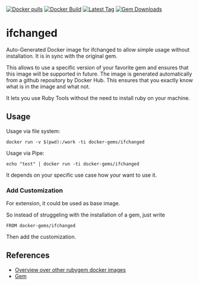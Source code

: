 [![Docker pulls](https://img.shields.io/docker/pulls/rubygem/ifchanged.svg)](https://hub.docker.com/r/rubygem/ifchanged/)
[![Docker Build](https://img.shields.io/docker/automated/rubygem/ifchanged.svg)](https://hub.docker.com/r/rubygem/ifchanged/)
[![Latest Tag](https://img.shields.io/github/tag/docker-rubygem/ifchanged.svg)](https://hub.docker.com/r/rubygem/ifchanged/)
[![Gem Downloads](https://img.shields.io/gem/dt/ifchanged.svg)](https://rubygems.org/gems/ifchanged/)
# ifchanged

Auto-Generated Docker image for ifchanged to allow simple usage without installation.
It is in sync with the original gem.

This allows to use a specific version of your favorite gem and ensures that this image will be supported in future.
The image is generated automatically from a github repository by Docker Hub.
This ensures that you exactly know what is in the image and what not.

It lets you use Ruby Tools without the need to install ruby on your machine.

## Usage

Usage via file system:

`docker run -v $(pwd):/work -ti docker-gems/ifchanged`

Usage via Pipe:

`echo "test" | docker run -ti docker-gems/ifchanged`

It depends on your specific use case how your want to use it.

### Add Customization

For extension, it could be used as base image.

So instead of struggeling with the installation of a gem, just write

`FROM docker-gems/ifchanged`

Then add the customization.

## References

 - [Overview over other rubygem docker images](https://github.com/thinkbot/docker-rubygem)
 - [Gem](https://rubygems.org/gems/ifchanged/)
